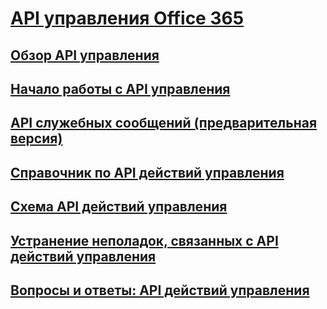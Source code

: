 # [API управления Office 365](index.md)
## [Обзор API управления](office-365-management-apis-overview.md)
## [Начало работы с API управления](get-started-with-office-365-management-apis.md)
## [API служебных сообщений (предварительная версия)](office-365-service-communications-api-reference.md)
## [Справочник по API действий управления](office-365-management-activity-api-reference.md)
## [Схема API действий управления](office-365-management-activity-api-schema.md)
## [Устранение неполадок, связанных с API действий управления](troubleshooting-the-office-365-management-activity-api.md)
## [Вопросы и ответы: API действий управления](office-365-management-activity-api-faq.md)
